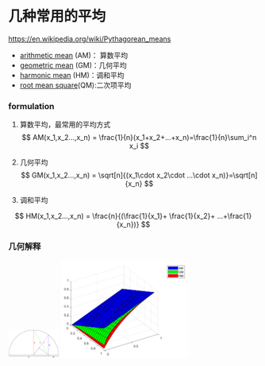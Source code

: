# 几种常用的平均

https://en.wikipedia.org/wiki/Pythagorean_means

- [arithmetic mean](https://en.wikipedia.org/wiki/Arithmetic_mean) (AM)： 算数平均
- [geometric mean](https://en.wikipedia.org/wiki/Geometric_mean) (GM)：几何平均
- [harmonic mean](https://en.wikipedia.org/wiki/Harmonic_mean) (HM)：调和平均
- [root mean square](https://en.wikipedia.org/wiki/Root_mean_square)(QM):二次项平均



### formulation

1. 算数平均，最常用的平均方式
    $$
    AM(x_1,x_2...,x_n) = \frac{1}{n}(x_1+x_2+...+x_n)=\frac{1}{n}\sum_i^n x_i
    $$
    
2. 几何平均
    $$
    GM(x_1,x_2...,x_n) = \sqrt[n]{(x_1\cdot x_2\cdot ...\cdot x_n)}=\sqrt[n]{x_n}
    $$
    

3. 调和平均

$$
HM(x_1,x_2...,x_n) = \frac{n}{(\frac{1}{x_1}+ \frac{1}{x_2}+ ...+\frac{1}{x_n})}
$$



### 几何解释

<img src="2880px-MathematicalMeans.svg.png" alt="img" style="zoom: 10%;" />

<img src="image-20210622111824844.png" alt="image-20210622111824844" style="zoom:25%;" />